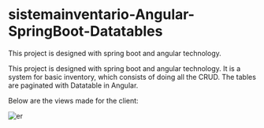 # sistemainventario-Angular-SpringBoot-Datatables
This project is designed with spring boot and angular technology.


This project is designed with spring boot and angular technology.
It is a system for basic inventory, which consists of doing all the CRUD. The tables are paginated with Datatable in Angular.


Below are the views made for the client:

![er](https://github.com/JhonZambranoM/consecionario--back-end-srping-boot/assets/75482142/88c873da-5cfe-41c5-b954-1d19e955a9f5)

